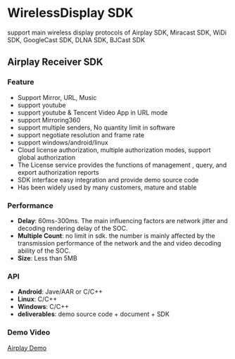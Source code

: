 # WirelessDisplay SDK

support main wireless display protocols of Airplay SDK, Miracast SDK, WiDi SDK, GoogleCast SDK, DLNA SDK, BJCast SDK

## Airplay Receiver SDK

### Feature

* Support Mirror, URL, Music
* support youtube
* support youtube & Tencent Video App in URL mode
* support Mirroring360
* support multiple senders, No quantity limit in software
* support negotiate resolution and frame rate
* support windows/android/linux
* Cloud license authorization, multiple authorization modes, support global authorization
* The License service provides the functions of management , query, and export authorization reports
* SDK interface easy integration and provide demo source code
* Has been widely used by many customers, mature and stable

### Performance

* **Delay**: 60ms-300ms. The main influencing factors are network jitter and decoding rendering delay of the SOC.
* **Multiple Count**: no limit in sdk. the number  is mainly affected by the transmission performance of the network and the and video decoding ability of the SOC.
* **Size**: Less than 5MB

### API

* **Android**: Jave/AAR or C/C++
* **Linux**: C/C++
* **Windows**: C/C++
* **deliverables**: demo source code + document + SDK

### Demo Video

[Airplay Demo](https://youtu.be/BFXxS-F0uYQ)
